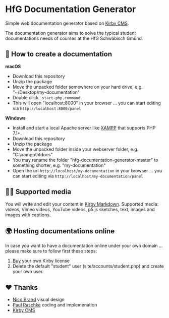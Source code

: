 HfG Documentation Generator
==========================

Simple web documentation generator based on [Kirby CMS](https://getkirby.com/).

The documentation generator aims to solve the typical student documentations needs of courses at the HfG Schwäbisch Gmünd.

🤖 How to create a documentation
--------------------------------

**macOS**

* Download this repository
* Unzip the package
* Move the unpacked folder somewhere on your hard drive, e.g. "~/Desktop/my-documentation"
* Double click `_start-php.command`. 
* This will open "localhost:8000" in your browser ... you can start editing via `http://localhost:8000/panel`

**Windows**

* Install and start a local Apache server like [XAMPP](https://www.apachefriends.org/) that supports PHP 7.1+.
* Download this repository
* Unzip the package
* Move the unpacked folder inside your webserver folder, e.g. "C:\xampp\htdocs\"
* You may rename the folder "hfg-documentation-generator-master" to something shorter, e.g. "my-documentation"
* Open the url `http://localhost/my-documentation` in your browser ... you can start editing via `http://localhost/my-documentation/panel`

👩‍🎨 Supported media
------------------
You will write and edit your content in [Kirby Markdown](https://getkirby.com/docs/content/text). Supported media: videos, Vimeo videos, YouTube videos, p5.js sketches, text, images and images with captions.

🌍 Hosting documentations online
--------------------------------
In case you want to have a documentation online under your own domain ... please make sure to follow first these steps:

1. [Buy](https://getkirby.com/buy) your own Kirby license
2. Delete the default "student" user (site/accounts/student.php) and create your own user.

❤️ Thanks
---------
* [Nico Brand](http://www.nico-brand.com) visual design
* [Paul Raschke](https://paul-raschke.de/) coding and implemenation 
* [Kirby CMS](https://getkirby.com)
